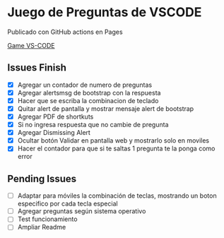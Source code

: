 # Juego de Preguntas de VSCODE

Publicado con GitHub actions en Pages

[Game VS-CODE](https://yanker.github.io/game-vscode/)

## Issues Finish

- [x] Agregar un contador de numero de preguntas
- [x] Agregar alertsmsg de bootstrap con la respuesta
- [x] Hacer que se escriba la combinacion de teclado
- [x] Quitar alert de pantalla y mostrar mensaje alert de bootstrap
- [x] Agregar PDF de shortkuts
- [x] Si no ingresa respuesta que no cambie de pregunta
- [x] Agregar Dismissing Alert
- [x] Ocultar botón Validar en pantalla web y mostrarlo solo en moviles
- [x] Hacer el contador para que si te saltas 1 pregunta te la ponga como error

## Pending Issues

- [ ] Adaptar para móviles la combinación de teclas, mostrando un boton especifico por cada tecla especial
- [ ] Agregar preguntas según sistema operativo
- [ ] Test funcionamiento
- [ ] Ampliar Readme

